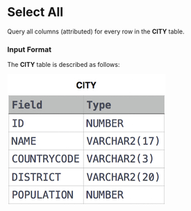 # Select All
Query all columns (attributed) for every row in the **CITY** table.
### Input Format
The **CITY** table is described as follows:

![CITY Table](image.jpg)
